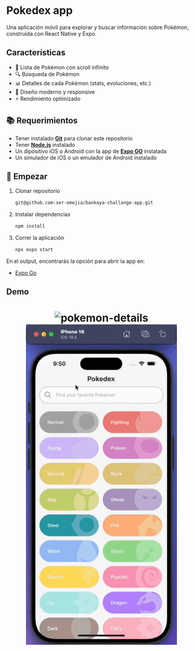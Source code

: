 # Pokedex app

Una aplicación móvil para explorar y buscar información sobre Pokémon, construida con React Native y Expo.

## Características

- 📱 Lista de Pokémon con scroll infinito
- 🔍 Búsqueda de Pokémon
- 📊 Detalles de cada Pokémon (stats, evoluciones, etc.)
- 🎨 Diseño moderno y responsive
- ⚡ Rendimiento optimizado

## 📚 Requerimientos

- Tener instalado [**Git**](https://git-scm.com/) para clonar este repositorio
- Tener [**Node.js**](https://nodejs.org/en/) instalado
- Un dipositivo iOS o Android con la app de [**Expo GO**](https://expo.dev/go) instalada
- Un simulador de iOS o un emulador de Android instalado

## 🚀 Empezar

1. Clonar repositorio

   ```bash
   git@github.com:ser-emejia/bankaya-challange-app.git
   ```

2. Instalar dependencias

   ```bash
   npm install
   ```

3. Correr la aplicación

   ```bash
   npx expo start
   ```

En el output, encontrarás la opción para abrir la app en:

- [Expo Go](https://expo.dev/go)

## Demo

<h1 align="center">
  <img alt="pokemon-details" src=".github/screenshots/s1.gif" width="400" />
  <img alt="search" src=".github/screenshots/s2.gif" width="400" />
</h1>
